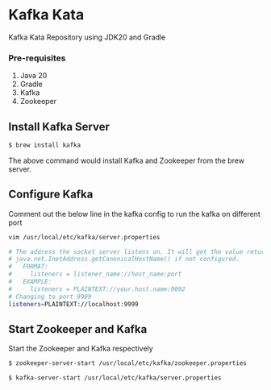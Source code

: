# Kafka Kata
Kafka Kata Repository using JDK20 and Gradle

### Pre-requisites
1. Java 20
2. Gradle 
3. Kafka
4. Zookeeper

## Install Kafka Server
```bash
$ brew install kafka
```

The above command would install Kafka and Zookeeper from the brew server. 

## Configure Kafka
Comment out the below line in the kafka config to run the kafka on different port
```bash
vim /usr/local/etc/kafka/server.properties
```


```bash
# The address the socket server listens on. It will get the value returned from 
# java.net.InetAddress.getCanonicalHostName() if not configured.
#   FORMAT:
#     listeners = listener_name://host_name:port
#   EXAMPLE:
#     listeners = PLAINTEXT://your.host.name:9092
# Changing to port 9999
listeners=PLAINTEXT://localhost:9999
```

## Start Zookeeper and Kafka

Start the Zookeeper and Kafka respectively

```bash
$ zookeeper-server-start /usr/local/etc/kafka/zookeeper.properties

$ kafka-server-start /usr/local/etc/kafka/server.properties
```

